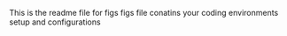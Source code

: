 This is the readme file for figs
figs file conatins your coding environments setup and configurations
